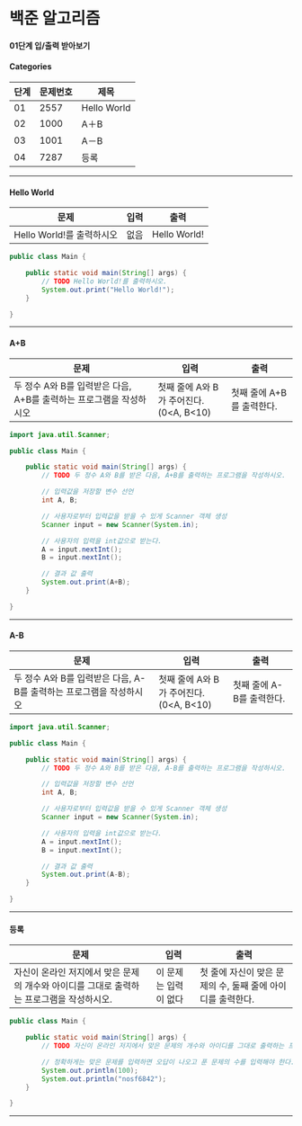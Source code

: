 # 백준 알고리즘

#### 01단계 입/출력 받아보기

#### Categories

|<center>단계</center>|<center>문제번호</center>|<center>제목</center>|
|---|---|---|
|01|2557|Hello World|
|02|1000|A＋B|
|03|1001|A－B|
|04|7287|등록|

<hr>

#### Hello World

|<center>문제</center>|<center>입력</center>|<center>출력</center>|
|---|---|---|
|Hello World!를 출력하시오|없음|Hello World!|

```java
public class Main {

	public static void main(String[] args) {
		// TODO Hello World!를 출력하시오.
		System.out.print("Hello World!");
	}

}
```

<hr>

#### A+B

|<center>문제</center>|<center>입력</center>|<center>출력</center>|
|---|---|---|
|두 정수 A와 B를 입력받은 다음, A+B를 출력하는 프로그램을 작성하시오|첫째 줄에 A와 B가 주어진다. <br> (0<A, B<10)|첫째 줄에 A+B를 출력한다.|

```java
import java.util.Scanner;

public class Main {

	public static void main(String[] args) {
		// TODO 두 정수 A와 B를 받은 다음, A+B를 출력하는 프로그램을 작성하시오.

		// 입력값을 저장할 변수 선언
		int A, B;

		// 사용자로부터 입력값을 받을 수 있게 Scanner 객체 생성
		Scanner input = new Scanner(System.in);

		// 사용자의 입력을 int값으로 받는다.
		A = input.nextInt();
		B = input.nextInt();

		// 결과 값 출력
		System.out.print(A+B);
	}

}
```

<hr>

#### A-B
|<center>문제</center>|<center>입력</center>|<center>출력</center>|
|---|---|---|
|두 정수 A와 B를 입력받은 다음, A-B를 출력하는 프로그램을 작성하시오|첫째 줄에 A와 B가 주어진다. <br> (0<A, B<10)|첫째 줄에 A-B를 출력한다.|

```java
import java.util.Scanner;

public class Main {

	public static void main(String[] args) {
		// TODO 두 정수 A와 B를 받은 다음, A-B를 출력하는 프로그램을 작성하시오.

		// 입력값을 저장할 변수 선언
		int A, B;

		// 사용자로부터 입력값을 받을 수 있게 Scanner 객체 생성
		Scanner input = new Scanner(System.in);

		// 사용자의 입력을 int값으로 받는다.
		A = input.nextInt();
		B = input.nextInt();

		// 결과 값 출력
		System.out.print(A-B);
	}

}
```

<hr>

#### 등록
|<center>문제</center>|<center>입력</center>|<center>출력</center>|
|---|---|---|
|자신이 온라인 저지에서 맞은 문제의 개수와 아이디를 그대로 출력하는 프로그램을 작성하시오.|이 문제는 입력이 없다|첫 줄에 자신이 맞은 문제의 수, 둘째 줄에 아이디를 출력한다.|

```java
public class Main {

	public static void main(String[] args) {
		// TODO 자신이 온라인 저지에서 맞은 문제의 개수와 아이디를 그대로 출력하는 프로그램을 작성하시오.

		// 정확하게는 맞은 문제를 입력하면 오답이 나오고 푼 문제의 수를 입력해야 한다...
		System.out.println(100);
		System.out.println("nosf6842");
	}

}
```

<hr>
